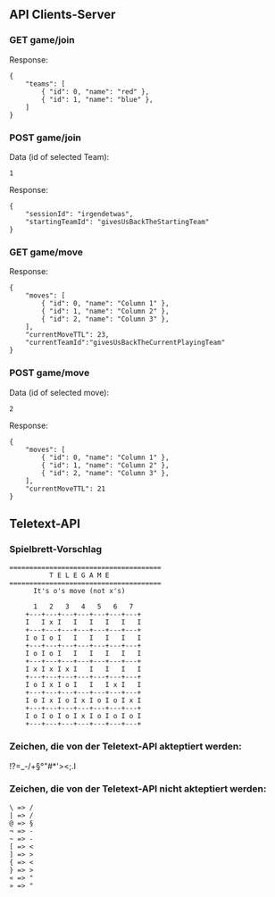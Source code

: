 ## API Clients-Server

### GET game/join

Response:

    {
        "teams": [
            { "id": 0, "name": "red" },
            { "id": 1, "name": "blue" },
        ]
    }

### POST game/join

Data (id of selected Team):

    1

Response:

    {
        "sessionId": "irgendetwas",
        "startingTeamId": "givesUsBackTheStartingTeam"
    }

### GET game/move

Response:

    {
        "moves": [
            { "id": 0, "name": "Column 1" },
            { "id": 1, "name": "Column 2" },
            { "id": 2, "name": "Column 3" },
        ],
        "currentMoveTTL": 23,
        "currentTeamId":"givesUsBackTheCurrentPlayingTeam"
    }


### POST game/move

Data (id of selected move):

    2

Response:

    {
        "moves": [
            { "id": 0, "name": "Column 1" },
            { "id": 1, "name": "Column 2" },
            { "id": 2, "name": "Column 3" },
        ],
        "currentMoveTTL": 21
    }

## Teletext-API

### Spielbrett-Vorschlag

    ======================================
              T E L E G A M E
    ======================================
          It's o's move (not x's)

          1   2   3   4   5   6   7
        +---+---+---+---+---+---+---+
        I   I x I   I   I   I   I   I
        +---+---+---+---+---+---+---+
        I o I o I   I   I   I   I   I
        +---+---+---+---+---+---+---+
        I o I o I   I   I   I   I   I
        +---+---+---+---+---+---+---+
        I x I x I x I   I   I   I   I
        +---+---+---+---+---+---+---+
        I o I x I o I   I   I x I   I
        +---+---+---+---+---+---+---+
        I o I x I o I x I o I o I x I
        +---+---+---+---+---+---+---+
        I o I o I o I x I o I o I o I
        +---+---+---+---+---+---+---+


### Zeichen, die von der Teletext-API akteptiert werden:
!?=_-/+§°"#*'><;.I

### Zeichen, die von der Teletext-API nicht akteptiert werden:

    \ => /
    | => /
    @ => §
    ¬ => -
    ~ => -
    [ => <
    ] => >
    { => <
    } => >
    « => "
    » => "
